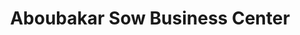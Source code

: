 ---
title: "Aboubakar Sow Business Center"
url: /monrovia/aboubakar-sow-business-center-un-drive/
shop: general
---